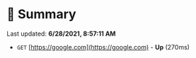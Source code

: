 # 📖 Summary
Last updated: **6/28/2021, 8:57:11 AM**

- `GET` [https://google.com](https://google.com) - **Up** (270ms)
